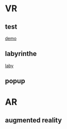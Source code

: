 # VR

## test
  [demo](https://agathemrgl.github.io/vr/test/demo.html)

## labyrinthe
  [laby](https://agathemrgl.github.io/vr/labyrinth/labyrinth.html)
## popup

# AR

## augmented reality
